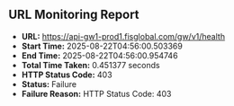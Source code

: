 ## URL Monitoring Report

- **URL:** https://api-gw1-prod1.fisglobal.com/gw/v1/health
- **Start Time:** 2025-08-22T04:56:00.503369
- **End Time:** 2025-08-22T04:56:00.954746
- **Total Time Taken:** 0.451377 seconds
- **HTTP Status Code:** 403
- **Status:** Failure
- **Failure Reason:** HTTP Status Code: 403

